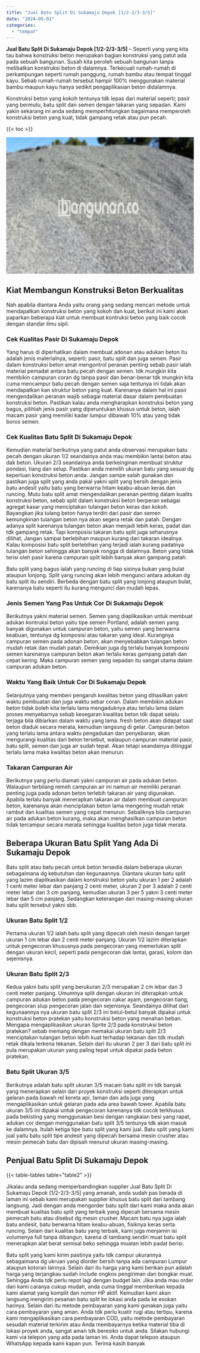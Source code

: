 ```yaml
---
title: "Jual Batu Split Di Sukamaju Depok [1/2-2/3-3/5]"
date: "2024-05-01"
categories: 
  - "tempat"
---
```


**Jual Batu Split Di Sukamaju Depok \[1/2-2/3-3/5\]** – Seperti yang yang kita tau bahwa konstruksi beton merupakan bagian konstruksi yang patut ada pada sebuah bangunan. Susah kita peroleh sebuah bangunan tanpa melibatkan konstruksi beton di dalamnya. Terkecuali rumah-rumah di perkampungan seperti rumah panggung, rumah bambu atau tempat tinggal kayu. Sebab rumah-rumah tersebut hampir 100% menggunakan material bambu maupun kayu hanya sedikit pengaplikasian beton didalamnya.

Konstruksi beton yang kokoh tentunya tdk lepas dari material seperti; pasir yang bermutu, batu split dan semen dengan takaran yang sepadan. Kami yakin sekarang ini anda sedang memperhitungkan bagaimana memperoleh konstruksi beton yang kuat, tidak gampang retak atau pun pecah.

{{< toc >}}

![Jual Batu Split Di Sukamaju Depok [1/2-2/3-3/5]](/images/jual-batu-split-14.png)

## Kiat Membangun Konstruksi Beton Berkualitas

Nah apabila diantara Anda yaitu orang yang sedang mencari metode untuk mendapatkan konstruksi beton yang kokoh dan kuat, berikut ini kami akan paparkan beberapa kiat untuk membuat kontruksi beton yang baik cocok dengan standar ilmu sipil.

### Cek Kualitas Pasir Di Sukamaju Depok

Yang harus di diperhatikan dalam membuat adonan atau adukan beton itu adalah jenis materialnya, seperti; pasir, batu split dan juga semen. Pasir dalam konstruksi beton amat mengontrol peranan penting sebab pasir ialah material pemadat antara batu pecah dengan semen. tdk mungkin kita membikin campuran coran dg tanpa pasir dan benar-benar tdk mungkin kita cuma mencampur batu pecah dengan semen saja tentunya ini tidak akan mendapatkan kan struktur beton yang kuat. Karenanya dalam hal ini pasir mengendalikan peranan wajib sebagai material dasar dalam pembuatan konstruksi beton. Pastikan kalau anda mengharapkan konstruksi beton yang bagus, pilihlah jenis pasir yang diperuntukan khusus untuk beton, ialah macam pasir yang memiliki kadar lumpur dibawah 10% atau yang tidak boros semen.

### Cek Kualitas Batu Split Di Sukamaju Depok

Kemudian material berikutnya yang patut anda observasi merupakan batu pecah dengan ukuran 1/2 seandainya anda mau membikin lantai beton atau dak beton. Ukuran 2/3 seandainya anda berkeinginan membuat struktur pondasi, tiang dan selup. Pastikan anda memilih ukuran batu yang sesuai dg keperluan konstruksi beton anda. Jangan sampe salah gunakan dan pastikan juga split yang anda pakai yakni split yang bersih dengan jenis batu andesit yaitu batu yang berwarna hitam keabu-abuan keras dan runcing. Mutu batu split amat mengendalikan peranan penting dalam kualits konstruksi beton, sebab split dalam konstruksi beton berperan sebagai agregat kasar yang menciptakan tulangan beton keras dan kokoh. Bayangkan jika tulang beton hanya terdiri dari pasir dan semen kemungkinan tulangan beton nya akan segera retak dan patah. Dengan adanya split karenanya tulangan beton akan menjadi lebih keras, padat dan tdk gampang retak. Tapi komposisi takaran batu split juga seharusnya dilihat, Jangan sampai berlebihan maupun kurang dari takaran idealnya. Kalau komposisi batu split berlebihan yang terjadi ialah kurang padatnya tulangan beton sehingga akan banyak rongga di dalamnya. Beton yang tidak terisi oleh pasir karena campuran split lebih banyak akan gampang patah.

Batu split yang bagus ialah yang runcing di tiap sisinya bukan yang bulat ataupun lonjong. Split yang runcing akan lebih mengunci antara adukan dg batu split itu sendiri. Berbeda dengan batu split yang lonjong ataupun bulat, karenanya batu seperti itu kurang mengunci dan mudah lepas.

### Jenis Semen Yang Pas Untuk Cor Di Sukamaju Depok

Berikutnya yakni material semen. Semen yang diaplikasikan untuk membuat adukan kontruksi beton yaitu tipe semen Portland, adalah semen yang banyak digunakan untuk campuran beton, yaitu semen yang berwarna keabuan, tentunya dg komposisi atau takaran yang ideal. Kurangnya campuran semen pada adonan beton, akan menyebabkan tulangan beton mudah retak dan mudah patah. Demikian juga dg terlalu banyak komposisi semen karenanya campuran beton akan terlalu keras gampang patah dan cepat kering. Maka campuran semen yang sepadan itu sangat utama dalam campuran adukan beton.

### Waktu Yang Baik Untuk Cor Di Sukamaju Depok

Selanjutnya yang memberi pengaruh kwalitas beton yang dihasilkan yakni waktu pembuatan dan juga waktu sebar coran. Dalam membikin adukan beton tidak boleh kita terlalu lama mengaduknya atau terlalu lama dalam proses menyebarnya sebab kesegaran kwalitas beton tdk dapat selalu terjaga bila dibiarkan dalam waktu yang lama. fresh beton akan didapat saat beton diaduk secara merata, kemudian langsung di gelar. Campuran beton yang terlalu lama antara waktu pengadukan dan penyebaran, akan mengurangi kualitas dari beton tersebut, walaupun campuran material pasir, batu split, semen dan juga air sudah tepat. Akan tetapi seandainya ditinggal terlalu lama maka kwalitas beton akan menurun.

### Takaran Campuran Air

Berikutnya yang perlu diamati yakni campuran air pada adukan beton. Walaupun terbilang remeh campuran air ini namun air memiliki peranan penting juga pada adonan beton terlebih takaran air yang digunakan. Apabila terlalu banyak menerapkan takaran air dalam membuat campuran beton, karenanya akan menciptakan beton lama mengering mudah retak rambut dan kualitas semen yang cepat menurun. Sebaliknya bila campuran air pada adukan beton kurang, maka akan menghasilkan campuran beton tidak tercampur secara merata sehingga kualitas beton juga tidak merata.

## Beberapa Ukuran Batu Split Yang Ada Di Sukamaju Depok

Batu split atau batu pecah untuk beton tersedia dalam beberapa ukuran sebagaimana dg kebutuhan dan kegunaannya. Diantara ukuran batu split yang lazim diaplikasikan dalam konstruksi beton yaitu ukuran 1 per 2 adalah 1 centi meter lebar dan panjang 2 centi meter, ukuran 2 per 3 adalah 2 centi meter lebar dan 3 cm panjang, kemudian ukuran 3 per 5 yakni 3 centi meter lebar dan 5 cm panjang. Sedangkan keterangan dari masing-masing ukuran batu split tersebut yakni sbb.

### Ukuran Batu Split 1/2

Pertama ukuran 1/2 ialah batu split yang dipecah oleh mesin dengan target ukuran 1 cm lebar dan 2 centi meter panjang. Ukuran 1/2 lazim diterapkan untuk pengecoran khususnya pada pengecoran yang memerlukan split dengan ukuran kecil, seperti pada pengecoran dak lantai, garasi, kolom dan sejenisnya.

### Ukuran Batu Split 2/3

Kedua yakni batu split yang berukuran 2/3 merupakan 2 cm lebar dan 3 centi meter panjang. Umumnya split dengan ukuran ini diterapkan untuk campuran adukan beton pada pengecoran cakar ayam, pengecoran tiang, pengecoran slup pengecoran jalan dan sejenisnya. Seandainya dilihat dari kegunaannya nya ukuran batu split 2/3 ini betul-betul banyak dipakai untuk konstruksi beton pratekan yaitu konstruksi beton yang menahan beban. Mengapa mengaplikasikan ukuran Sprite 2/3 pada konstruksi beton pratekan? sebab memang dengan memakai ukuran batu split 2/3 menciptakan tulangan beton lebih kuat terhadap tekanan dan tdk mudah retak dikala terkena tekanan. Selain dari itu ukuran 2 per 3 dari batu split ini pula merupakan ukuran yang paling tepat untuk dipakai pada beton pratekan.

### Batu Split Ukuran 3/5

Berikutnya adalah batu split ukuran 3/5 macam batu split ini tdk banyak yang menerapkan selain dari proyek konstruksi seperti diterapkan untuk gelaran pada bawah rel kereta api, taman dan ada juga yang mengaplikasikan untuk gelaran pada ada area bawah tower. Apabila batu ukuran 3/5 ini dipakai untuk pengecoran karenanya tdk cocok terkhusus pada bekisting yang menggunakan besi dengan rangkaian besi yang rapat, adukan cor dengan menggunakan batu split 3/5 tentunya tdk akan masuk ke dalamnya. Itulah ketiga tipe batu split yang kami jual. Batu split yang kami jual yaitu batu split tipe andesit yang dipecah bersama mesin crusher atau mesin pemecah batu dan dipisah menurut ukuran masing-masing.

## Penjual Batu Split Di Sukamaju Depok

{{< table-tables table="table2" >}}

Jikalau anda sedang memperbandingkan supplier Jual Batu Split Di Sukamaju Depok \[1/2-2/3-3/5\] yang amanah, anda sudah pas berada di laman ini sebab kami merupakan supplier khusus batu split dari tambang langsung. Jadi dengan anda mengorder batu split dari kami maka anda akan membuat kualitas batu split yang terbaik yang dipecah bersama mesin pemecah batu atau disebut dg mesin crusher. Macam batu nya juga ialah batu andesit, batu berwarna hitam keabu-abuan, fisiknya keras serta runcing. Selain dari kualitas batu yang terbaik, kami juga menjamin isi volumenya full tanpa dibangun, karena di tambang sendiri muat batu split menerapkan alat berat semisal beko sehingga muatan lebih padat berisi.

Batu split yang kami kirim pastinya yaitu tdk campur ukurannya sebagaimana dg ukruan yang diorder bersih tanpa ada campuran Lumpur ataupun kotoran lainnya. Selain dari itu harga yang kami berikan pun adalah harga yang terjangkau sudah include ongkos pengiriman dan bongkar muat. Sehingga Anda tdk perlu repot lagi dengan budget lain. Jika anda mau order dari kami caranya cukup mudah, anda cuma tinggal memberikan kepada kami alamat yang komplit dan nomor HP aktif. Kemudian kami akan langsung mengirim pesanan batu split ke lokasi anda pada ke esokan harinya. Selain dari itu metode pembayaran yang kami gunakan juga yaitu cara pembayaran yang aman. Anda tdk perlu kuatir rugi atau tertipu, karena kami mengaplikasikan cara pembayaran COD, yaitu metode pembayaran sesudah material terkirim atau Anda membayarnya ketika material tiba di lokasi proyek anda, sangat aman tdk beresiko untuk anda. Silakan hubungi kami via telepon yang ada pada laman ini. Anda dapat telepon ataupun WhatsApp kepada kami kapan pun. Terima kasih banyak
